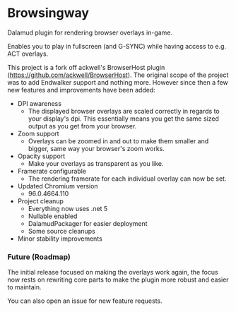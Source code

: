 Browsingway
===========

Dalamud plugin for rendering browser overlays in-game.

Enables you to play in fullscreen (and G-SYNC) while having access to e.g. ACT overlays.

This project is a fork off ackwell's BrowserHost plugin (https://github.com/ackwell/BrowserHost). The original scope of the project was to add Endwalker support and nothing more. However since then a few new features and improvements have been added:

* DPI awareness
    * The displayed browser overlays are scaled correctly in regards to your display's dpi. This essentially means you get the same sized output as you get from your browser.
* Zoom support
    * Overlays can be zoomed in and out to make them smaller and bigger, same way your browser's zoom works.
* Opacity support
    * Make your overlays as transparent as you like.
* Framerate configurable
    * The rendering framerate for each individual overlay can now be set.
* Updated Chromium version
    * 96.0.4664.110
* Project cleanup
    * Everything now uses .net 5
    * Nullable enabled
    * DalamudPackager for easier deployment
    * Some source cleanups
* Minor stability improvements


### Future (Roadmap)
The initial release focused on making the overlays work again, the focus now rests on rewriting core parts to make the plugin more robust and easier to maintain.

You can also open an issue for new feature requests.

